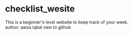 # checklist_wesite
This is a beginner's level website to keep track of your week.
<br>
author: aaiza iqbal
new to github

